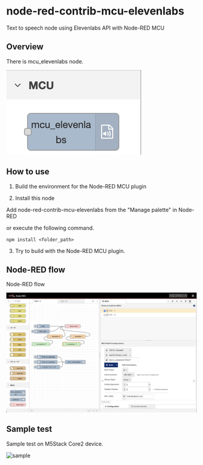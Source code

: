 # node-red-contrib-mcu-elevenlabs

Text to speech node using Elevenlabs API with Node-RED MCU

## Overview

There is mcu_elevenlabs node.  

![palette](./image/palette.png)

## How to use

1. Build the environment for the Node-RED MCU plugin  

2. Install this node  

Add node-red-contrib-mcu-elevenlabs from the "Manage palette" in Node-RED

 or execute the following command.  

```
npm install <folder_path>  
```

3. Try to build with the Node-RED MCU plugin.

## Node-RED flow

Node-RED flow  

![flow](./image/flow.png)

## Sample test

Sample test on M5Stack Core2 device.

![sample](./image/sample.gif)

